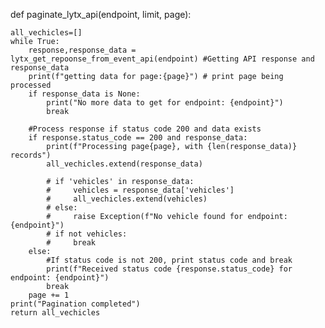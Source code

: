 def paginate_lytx_api(endpoint, limit, page):

    all_vechicles=[]
    while True:
        response,response_data = lytx_get_repoonse_from_event_api(endpoint) #Getting API response and response_data
        print(f"getting data for page:{page}") # print page being processed
        if response_data is None:
            print("No more data to get for endpoint: {endpoint}")
            break

        #Process response if status code 200 and data exists
        if response.status_code == 200 and response_data:
            print(f"Processing page{page}, with {len(response_data)} records")
            all_vechicles.extend(response_data)

            # if 'vehicles' in response_data:
            #     vehicles = response_data['vehicles']
            #     all_vechicles.extend(vehicles)
            # else:
            #     raise Exception(f"No vehicle found for endpoint: {endpoint}")       
            # if not vehicles:
            #     break
        else:
            #If status code is not 200, print status code and break
            print(f"Received status code {response.status_code} for endpoint: {endpoint}")
            break
        page += 1
    print("Pagination completed")
    return all_vechicles

